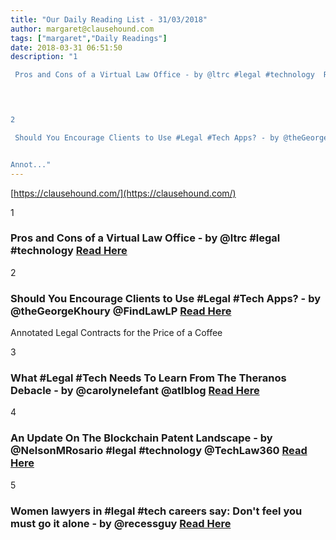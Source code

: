 ```yaml
---
title: "Our Daily Reading List - 31/03/2018"
author: margaret@clausehound.com
tags: ["margaret","Daily Readings"]
date: 2018-03-31 06:51:50
description: "1

 Pros and Cons of a Virtual Law Office - by @ltrc #legal #technology  Read Here

 


2

 Should You Encourage Clients to Use #Legal #Tech Apps? - by @theGeorgeKhoury @FindLawLP Read Here


Annot..."
---
```


[https://clausehound.com/](https://clausehound.com/)

1

###  Pros and Cons of a Virtual Law Office - by @ltrc #legal #technology  [Read Here](http://www.lawtechnologytoday.org/2018/03/virtual-law-office/)

 

2

###  Should You Encourage Clients to Use #Legal #Tech Apps? - by @theGeorgeKhoury @FindLawLP [Read Here](http://blogs.findlaw.com/technologist/2018/03/should-you-encourage-clients-to-use-legal-tech-apps.html)

Annotated Legal Contracts
for the Price of a Coffee

3

###  What #Legal #Tech Needs To Learn From The Theranos Debacle - by @carolynelefant @atlblog  [Read Here](https://abovethelaw.com/2018/03/what-legal-tech-needs-to-learn-from-the-theranos-debacle/)

 

4

###  An Update On The Blockchain Patent Landscape - by @NelsonMRosario #legal #technology @TechLaw360 [Read Here](https://www.law360.com/technology/articles/1022783/an-update-on-the-blockchain-patent-landscape)

 

5

###  Women lawyers in #legal #tech careers say: Don't feel you must go it alone - by @recessguy  [Read Here](http://www.abajournal.com/news/article/women_lawyers_in_legal_tech_careers_say_dont_feel_you_must_go_it_alone)

 